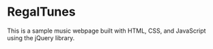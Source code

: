 # RegalTunes

This is a sample music webpage built with HTML, CSS, and JavaScript using the jQuery library.